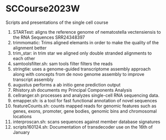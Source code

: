# SCCourse2023W
Scripts and presentations of the single cell course <br>
1. STARTest:  aligns the reference genome of nematostella vectensiensis to the RNA Sequences SRR24348397<br>
2. trimmomatic: Trims aligned elemants in order to make the quality of the alignment better <br>
3. trim_star: in trim star we aligned only double stranded alignments to each other <br>
4. samtoolsfilter.sh: sam tools filter filters the reads <br>
5. stringtie: uses a genome-guided transcriptome assembly approach along with concepts from de novo genome assembly to improve transcript assembly <br>
6. augustus performs a ab initio gene prediction output<br> 
7. Rhistory.sh documents my Principal Components Analysis
8. cellranger.sh processes and analyzes single-cell RNA sequencing data.
9. emapper.sh: is a tool for fast functional annotation of novel sequences
10. featureCounts.sh: counts mapped reads for genomic features such as genes, exons, promoter, gene bodies, genomic bins and chromosomal locations
11. interproscan.sh: scans sequences against member database signatures
12. scripts160124.sh: Documentation of transdecoder use on the 16th of January
